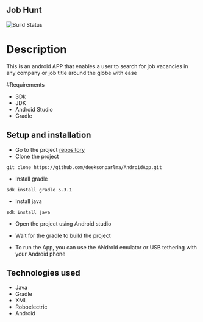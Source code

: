 ## Job Hunt

 ![Build Status](https://img.shields.io/badge/Android-project-brightgreen.svg)
# Description
 This is an android APP that enables a user to search for job vacancies in any company or job title around the globe with ease

#Requirements

* SDk
* JDK
* Android Studio
* Gradle

## Setup and installation
* Go to the project [repository](https://github.com/deeksonparlma/AndroidApp)
* Clone the project

```
git clone https://github.com/deeksonparlma/AndroidApp.git
```

* Install gradle
```
sdk install gradle 5.3.1
```
* Install java
```
sdk install java
```
* Open the project using Android studio
* Wait for the gradle to build the project

* To run the App, you can use the ANdroid emulator or USB tethering with your Android phone

## Technologies used
 * Java
 * Gradle
 * XML
 * Roboelectric
 * Android
